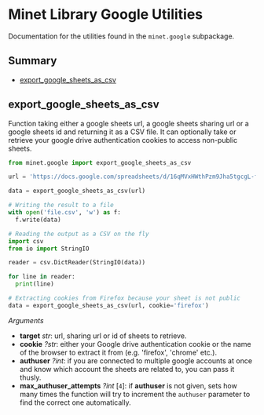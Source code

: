 # Minet Library Google Utilities

Documentation for the utilities found in the `minet.google` subpackage.

## Summary

* [export_google_sheets_as_csv](#export_google_sheets_as_csv)

## export_google_sheets_as_csv

Function taking either a google sheets url, a google sheets sharing url or a google sheets id and returning it as a CSV file. It can optionally take or retrieve your google drive authentication cookies to access non-public sheets.

```python
from minet.google import export_google_sheets_as_csv

url = 'https://docs.google.com/spreadsheets/d/16qMVxHWthPzm9Jha5tgcgL-flfexJceLFxITGyhF4rc/edit#gid=0'

data = export_google_sheets_as_csv(url)

# Writing the result to a file
with open('file.csv', 'w') as f:
  f.write(data)

# Reading the output as a CSV on the fly
import csv
from io import StringIO

reader = csv.DictReader(StringIO(data))

for line in reader:
  print(line)

# Extracting cookies from Firefox because your sheet is not public
data = export_google_sheets_as_csv(url, cookie='firefox')
```

*Arguments*

* **target** *str*: url, sharing url or id of sheets to retrieve.
* **cookie** *?str*: either your Google drive authentication cookie or the name of the browser to extract it from (e.g. 'firefox', 'chrome' etc.).
* **authuser** *?int*: if you are connected to multiple google accounts at once and know which account the sheets are related to, you can pass it thusly.
* **max_authuser_attempts** *?int* [`4`]: if **authuser** is not given, sets how many times the function will try to increment the `authuser` parameter to find the correct one automatically.

